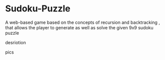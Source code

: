 # Sudoku-Puzzle
A web-based game based on the concepts of recursion and backtracking , that allows the player to generate as well as solve the given 9x9 sudoku puzzle


desriotion

pics
